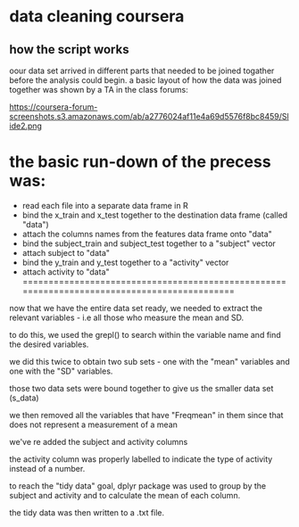 data cleaning coursera
===================

## how the script works

oour data set arrived in different parts that needed to be joined togather before the analysis could begin.
a basic layout of how the data was joined together was shown by a TA in the class forums:  

https://coursera-forum-screenshots.s3.amazonaws.com/ab/a2776024af11e4a69d5576f8bc8459/Slide2.png  

the basic run-down of the precess was:
======================================
- read each file into a separate data frame in R
-  bind the x_train and x_test together to the destination data frame (called "data")
- attach the columns names from the features data frame onto "data"
- bind the subject_train and subject_test together to a "subject" vector
- attach subject to "data"
- bind the y_train and y_test together to a "activity" vector
- attach activity to "data"
============================================================================================


now that we have the entire data set ready, we needed to extract the relevant variables - i.e all those who measure the mean and SD.  

to do this, we used the grepl() to search within the variable name and find the desired variables.  

we did this twice to obtain two sub sets - one with the "mean" variables and one with the "SD" variables.  

those two data sets were bound together to give us the smaller data set (s_data)  

we then removed all the variables that have "Freqmean" in them since that does not represent a measurement of a mean  

we've re added the subject and activity columns  

the activity column was properly labelled to indicate the type of activity instead of a number.  


to reach the "tidy data" goal, dplyr package was used to group by the subject and activity and to calculate the mean of each column.  

the tidy data was then written to a .txt file. 
